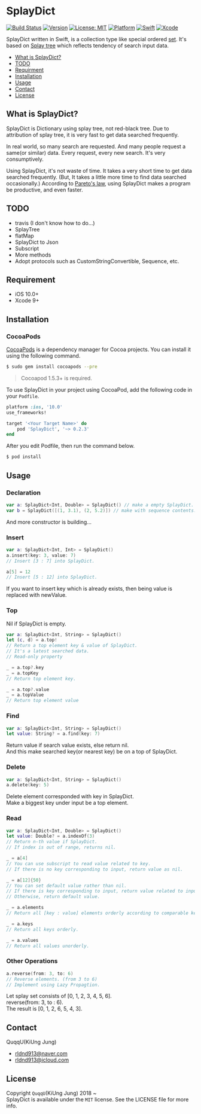 # SplayDict

[![Build Status](https://travis-ci.org/QuqqU/SplayDict.svg?branch=master)](https://travis-ci.org/QuqqU/SplayDict)
[![Version](https://img.shields.io/cocoapods/v/SplayDict.svg?style=flat)](https://cocoapods.org/pods/SplayDict)
[![License: MIT](https://img.shields.io/badge/License-MIT-blue.svg?style=flat)](https://github.com/QuqqU/SplayDict/blob/master/LICENSE)
[![Platform](https://img.shields.io/cocoapods/p/SplayDict.svg?style=flat)](https://cocoapods.org/pods/SplayDict)
[![Swift](https://img.shields.io/badge/Swift-4.0-%23FB613C.svg)](https://developer.apple.com/swift/)
[![Xcode](https://img.shields.io/badge/Xcode-9-green.svg)](https://developer.apple.com/xcode)



SplayDict written in Swift, is a collection type like special ordered [set](https://developer.apple.com/documentation/swift/set?changes=_2). 
It's based on [Splay tree](https://en.wikipedia.org/wiki/Splay_tree) which reflects tendency of search input data. 

- [What is SplayDict?](#why)
- [TODO](#TODO)
- [Requirment](#Requirment)
- [Installation](#Installation)
- [Usage](#Usage)
- [Contact](#Contact)
- [License](#License)


<a id="why"></a>
## What is SplayDict?
SplayDict is Dictionary using splay tree, not red-black tree.
Due to attribution of splay tree, it is very fast to get data searched frequently.

In real world, so many search are requested. And many people request a same(or similar) data. Every request, every new search. It's very consumptively. 

Using SplayDict, it's not waste of time. It takes a very short time to get data searched frequently. (But, It takes a little more time to find data searched occasionally.) 
According to [Pareto's law](https://en.wikipedia.org/wiki/Pareto_principle), using SplayDict makes a program be productive, and even faster.

<a id="TODO"></a>
## TODO
- travis (I don't know how to do...)
- SplayTree
- flatMap
- SplayDict to Json
- Subscript
- More methods
- Adopt protocols such as CustomStringConvertible, Sequence, etc.

<a id="Requirment"></a>
## Requirement

- iOS 10.0+
- Xcode 9+



<a id="Installation"></a>


## Installation
### CocoaPods

[CocoaPods](http://cocoapods.org) is a dependency manager for Cocoa projects. You can install it using the following command.

```bash
$ sudo gem install cocoapods --pre
```
> Cocoapod 1.5.3+ is required.

To use SplayDict in your project using CocoaPod, add the following code in your `Podfile`.

```ruby
platform :ios, '10.0'
use_frameworks!

target '<Your Target Name>' do
    pod 'SplayDict', '~> 0.2.3'
end
```


After you edit Podfile, then run the command below.

```bash
$ pod install
```

<a id="Usage"></a>
## Usage


### Declaration
```swift
var a: SplayDict<Int, Double> = SplayDict() // make a empty SplayDict.
var b = SplayDict([(1, 3.1), (2, 5.2)]) // make with sequence contents.
```
And more constructor is building...


### Insert
```swift
var a: SplayDict<Int, Int> = SplayDict()
a.insert(key: 3, value: 7)
// Insert [3 : 7] into SplayDict.

a[5] = 12
// Insert [5 : 12] into SplayDict.
```
If you want to insert key which is already exists,
then being value is replaced with newValue.


### Top
Nil if SplayDict is empty.
```swift
var a: SplayDict<Int, String> = SplayDict()
let (c, d) = a.top!
// Return a top element key & value of SplayDict.
// It's a latest searched data.
// Read-only property

_ = a.top?.key
_ = a.topKey
// Return top element key.

_ = a.top?.value
_ = a.topValue
// Return top element value
```

### Find
```swift
var a: SplayDict<Int, String> = SplayDict()
let value: String? = a.find(key: 7) 
```
Return value if search value exists, else return nil.  
And this make searched key(or nearest key) be on a top of SplayDict.


### Delete
```swift
var a: SplayDict<Int, String> = SplayDict()
a.delete(key: 5)
```
Delete element corresponded with key in SplayDict.  
Make a biggest key under input be a top element.


### Read
```swift
var a: SplayDict<Int, Double> = SplayDict()
let value: Double? = a.indexOf(3)
// Return n-th value if SplayDict.
// If index is out of range, returns nil.

_ = a[4]
// You can use subscript to read value related to key.
// If there is no key corresponding to input, return value as nil.

_ = a[12]{50}
// You can set default value rather than nil.
// If there is key corresponding to input, return value related to input key.
// Otherwise, return default value.

_ = a.elements
// Return all [key : value] elements orderly according to comparable key.

_ = a.keys
// Return all keys orderly.

_ = a.values
// Return all values unorderly.
``` 


### Other Operations
```swift
a.reverse(from: 3, to: 6)
// Reverse elements. (from 3 to 6)
// Implement using Lazy Propagtion.
```
Let splay set consists of [0, 1, 2, 3, 4, 5, 6].  
reverse(from: 3, to : 6).   
The result is [0, 1, 2, 6, 5, 4, 3].






<a id="Contact"></a>
## Contact

QuqqU(KiUng Jung)

- rldnd913@naver.com
- rldnd913@icloud.com


<a id="License"></a>
## License

Copyright `QuqqU`(KiUng Jung) 2018 ~   
SplayDict is available under the `MIT` license. See the LICENSE file for more info.
